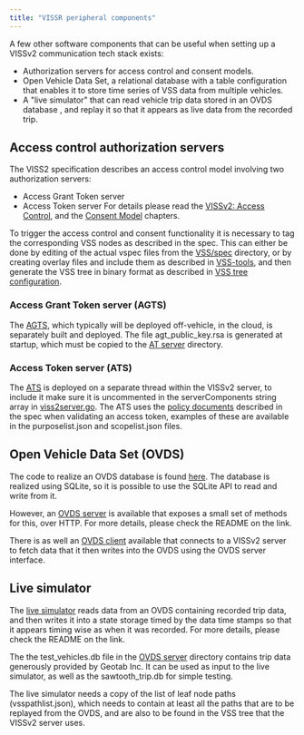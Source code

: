 ```yaml
---
title: "VISSR peripheral components"
---
```


A few other software components that can be useful when setting up a VISSv2 communication tech stack exists:
* Authorization servers for access control and consent models.
* Open Vehicle Data Set, a relational database with a table configuration that enables it to store time series of VSS data from multiple vehicles.
* A "live simulator" that can read vehicle trip data stored in an OVDS database , and replay it so that it appears as live data from the recorded trip.

## Access control authorization servers
The VISS2 specification describes an access control model involving two authorization servers:
* Access Grant Token server
* Access Token server
For details please read the [VISSv2: Access Control](https://raw.githack.com/covesa/vehicle-information-service-specification/main/spec/VISSv2_Core.html#access-control-model),
and the [Consent Model]() chapters.

To trigger the access control and consent functionality it is necessary to tag the corresponding VSS nodes as described in the spec.
This can either be done by editing of the actual vspec files from the [VSS/spec](https://github.com/COVESA/vehicle_signal_specification/tree/master/spec) directory,
or by creating overlay files and include them as described in [VSS-tools](https://github.com/COVESA/vss-tools),
and then generate the VSS tree in binary format as described in [VSS tree configuration](https://covesa.github.io/vissr/server/#vss-tree-configuration).

### Access Grant Token server (AGTS)
The [AGTS](https://github.com/covesa/vissr/tree/master/server/agt_server),
which typically will be deployed off-vehicle, in the cloud, is separately built and deployed.
The file agt_public_key.rsa is generated at startup, which must be copied to the [AT server](https://github.com/covesa/vissr/tree/master/server/vissv2server/atServer) directory.

### Access Token server (ATS)
The [ATS](https://github.com/covesa/vissr/tree/master/server/vissv2server/atServer) is deployed on a separate thread within the VISSv2 server,
to include it make sure it is uncommented in the serverComponents string array in [viss2server.go](https://github.com/covesa/vissr/blob/master/server/vissv2server/vissv2server.go).
The ATS uses the [policy documents](https://raw.githack.com/covesa/vehicle-information-service-specification/main/spec/VISSv2_Core.html#policy-documents) described in the spec when validating an access token,
examples of these are available in the purposelist.json and scopelist.json files.

## Open Vehicle Data Set (OVDS)
The code to realize an OVDS database is found [here](https://github.com/COVESA/ccs-components/tree/master/ovds).
The database is realized using SQLite, so it is possible to use the SQLite API to read and write from it.

However, an [OVDS server](https://github.com/COVESA/ccs-components/tree/master/ovds/server) is available that exposes a small set of methods for this, over HTTP.
For more details, please check the README on the link.

There is as well an [OVDS client](https://github.com/COVESA/ccs-components/tree/master/ovds/client)
available that connects to a VISSv2 server to fetch data that it then writes into the OVDS using the OVDS server interface.

## Live simulator
The [live simulator](https://github.com/COVESA/ccs-components/tree/master/livesim) reads data from an OVDS containing recorded trip data,
and then writes it into a state storage timed by the data time stamps so that it appears timing wise as when it was recorded.
For more details, please check the README on the link.

The the test_vehicles.db file in the [OVDS server](https://github.com/COVESA/ccs-components/tree/master/ovds/server)
directory contains trip data generously provided by Geotab Inc.
It can be used as input to the live simulator, as well as the sawtooth_trip.db for simple testing.

The live simulator needs a copy of the list of leaf node paths (vsspathlist.json),
which needs to contain at least all the paths that are to be replayed from the OVDS, and are also to be found in the VSS tree that the VISSv2 server uses.
